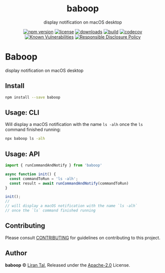 <!-- markdownlint-disable -->

<p align="center"><h1 align="center">
  baboop
</h1>

<p align="center">
  display notification on macOS desktop
</p>

<p align="center">
  <a href="https://www.npmjs.org/package/baboop"><img src="https://badgen.net/npm/v/baboop" alt="npm version"/></a>
  <a href="https://www.npmjs.org/package/baboop"><img src="https://badgen.net/npm/license/baboop" alt="license"/></a>
  <a href="https://www.npmjs.org/package/baboop"><img src="https://badgen.net/npm/dt/baboop" alt="downloads"/></a>
  <a href="https://github.com/lirantal/baboop/actions?workflow=CI"><img src="https://github.com/lirantal/baboop/workflows/CI/badge.svg" alt="build"/></a>
  <a href="https://codecov.io/gh/lirantal/baboop"><img src="https://badgen.net/codecov/c/github/lirantal/baboop" alt="codecov"/></a>
  <a href="https://snyk.io/test/github/lirantal/baboop"><img src="https://snyk.io/test/github/lirantal/baboop/badge.svg" alt="Known Vulnerabilities"/></a>
  <a href="./SECURITY.md"><img src="https://img.shields.io/badge/Security-Responsible%20Disclosure-yellow.svg" alt="Responsible Disclosure Policy" /></a>
</p>

# Baboop

display notification on macOS desktop

## Install

```bash
npm install --save baboop
```
## Usage: CLI

Will display a macOS notification with the name `ls -alh` once the `ls` command finished running:

```bash
npx baboop ls -alh
```

## Usage: API

```js
import { runCommandAndNotify } from 'baboop'

async function init() {
  const commandToRun = 'ls -alh';
  const result = await runCommandAndNotify(commandToRun)
}

init();
//
// will display a macOS notification with the name `ls -alh`
// once the `ls` command finished running
```

## Contributing

Please consult [CONTRIBUTING](./github/CONTRIBUTING.md) for guidelines on contributing to this project.

## Author

**baboop** © [Liran Tal](https://github.com/lirantal), Released under the [Apache-2.0](./LICENSE) License.
